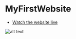 # MyFirstWebsite

* [Watch the website live](https://arthurandreevi4.github.io/MyFirstWebsite/)

![alt text](https://github.com/ArthurAndreevi4/MyFirstWebsite/blob/main/readme.png "MyFirstWebsite")
